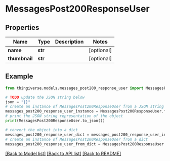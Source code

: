 # MessagesPost200ResponseUser


## Properties

Name | Type | Description | Notes
------------ | ------------- | ------------- | -------------
**name** | **str** |  | [optional] 
**thumbnail** | **str** |  | [optional] 

## Example

```python
from thingiverse.models.messages_post200_response_user import MessagesPost200ResponseUser

# TODO update the JSON string below
json = "{}"
# create an instance of MessagesPost200ResponseUser from a JSON string
messages_post200_response_user_instance = MessagesPost200ResponseUser.from_json(json)
# print the JSON string representation of the object
print(MessagesPost200ResponseUser.to_json())

# convert the object into a dict
messages_post200_response_user_dict = messages_post200_response_user_instance.to_dict()
# create an instance of MessagesPost200ResponseUser from a dict
messages_post200_response_user_from_dict = MessagesPost200ResponseUser.from_dict(messages_post200_response_user_dict)
```
[[Back to Model list]](../README.md#documentation-for-models) [[Back to API list]](../README.md#documentation-for-api-endpoints) [[Back to README]](../README.md)


